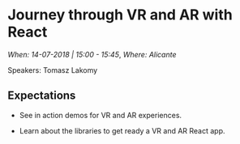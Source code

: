 # Journey through VR and AR with React

*When: 14-07-2018 | 15:00 - 15:45*, *Where: Alicante*

Speakers: Tomasz Lakomy

## Expectations

- See in action demos for VR and AR experiences.

- Learn about the libraries to get ready a VR and AR React app.
